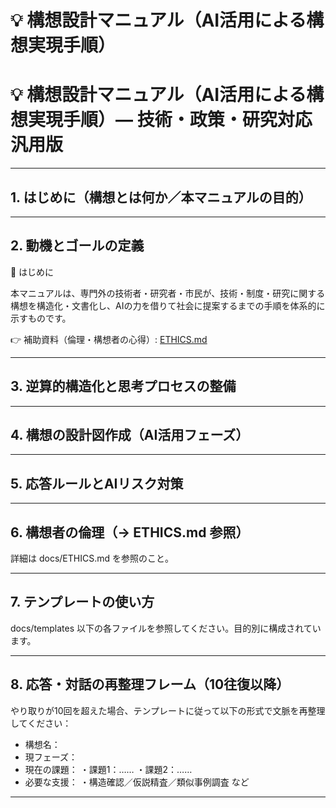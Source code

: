 # 💡 構想設計マニュアル（AI活用による構想実現手順）

# 💡 構想設計マニュアル（AI活用による構想実現手順）― 技術・政策・研究対応汎用版

---

## 1. はじめに（構想とは何か／本マニュアルの目的）



---

## 2. 動機とゴールの定義

🎯 はじめに

本マニュアルは、専門外の技術者・研究者・市民が、技術・制度・研究に関する構想を構造化・文書化し、AIの力を借りて社会に提案するまでの手順を体系的に示すものです。

👉 補助資料（倫理・構想者の心得）: [ETHICS.md](./ETHICS.md)

---

## 3. 逆算的構造化と思考プロセスの整備



---

## 4. 構想の設計図作成（AI活用フェーズ）



---

## 5. 応答ルールとAIリスク対策



---

## 6. 構想者の倫理（→ ETHICS.md 参照）

詳細は docs/ETHICS.md を参照のこと。

---

## 7. テンプレートの使い方

docs/templates 以下の各ファイルを参照してください。目的別に構成されています。

---

## 8. 応答・対話の再整理フレーム（10往復以降）

やり取りが10回を超えた場合、テンプレートに従って以下の形式で文脈を再整理してください：

- 構想名：
- 現フェーズ：
- 現在の課題：
  ・課題1：……
  ・課題2：……
- 必要な支援：
  ・構造確認／仮説精査／類似事例調査 など

---

